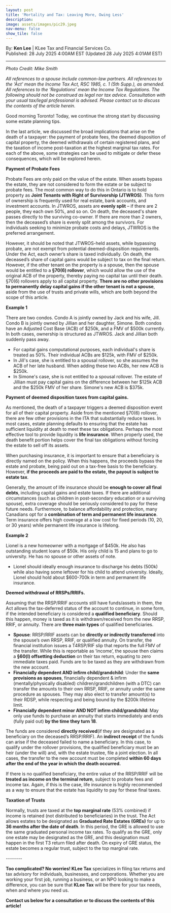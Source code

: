 ```yaml
---
layout: post
title: 'Mortality and Tax: Leaving More, Owing Less'
description: 
image: assets/images/pic29.jpeg
nav-menu: false
show_tile: false
---
```


<style>
  p {
    margin-bottom: 15px; /* Reduce space below paragraphs */
  }

  hr.major {
    margin: 10px 0; /* Equal space above and below the <hr> */
  }
</style>

<!-- Credits -->
<div class="row">
	<div class="12u">
		<p>By: <b>Ken Lee</b> | KLee Tax and Financial Services Co.<br> Published: 28 July 2025 4:00AM EST (Updated 28 July 2025 4:01AM EST)</p>
	</div>
</div>

<hr class="major"/>

<!-- Content -->
<section>
  <div class="row">
	  <div class="12u">
    <p><i>Photo Credit: Mike Smith</i></p>
    <p><i>All references to a spouse include common-law partners. All references to the ‘Act’ mean the Income Tax Act, RSC 1985, c. 1 (5th Supp.), as amended. All references to the ‘Regulations’ mean the Income Tax Regulations. The following should not be construed as legal nor tax advice. Consultation with your usual tax/legal professional is advised. Please contact us to discuss the contents of the article herein.</i></p>
    <p>Good morning Toronto! Today, we continue the strong start by discussing some estate planning tips.</p>
    <p>In the last article, we discussed the broad implications that arise on the death of a taxpayer: the payment of probate fees, the deemed disposition of capital property, the deemed withdrawals of certain registered plans, and the taxation of income post-taxation at the highest marginal tax rates. For each of the above, some strategies can be used to mitigate or defer these consequences, which will be explored herein. </p>
    <p><b>Payment of Probate Fees</b></p>
    <p>Probate Fees are only paid on the value of the estate. When assets bypass the estate, they are not considered to form the estate or be subject to probate fees. The most common way to do this in Ontario is to hold property as <b>Joint Tenants with Right of Survivorship (JTWROS)</b>. This form of ownership is frequently used for real estate, bank accounts, and investment accounts. In JTWROS, assets are <b>evenly split</b> – if there are 2 people, they each own 50%, and so on. On death, the deceased's share passes directly to the surviving co-owner. If there are more than 2 owners, then the deceased’s share is evenly split among the survivors. For individuals seeking to minimize probate costs and delays, JTWROS is the preferred arrangement. </p>
    <p>However, it should be noted that JTWROS-held assets, while bypassing probate, are not exempt from potential deemed-disposition requirements. Under the Act, each owner’s share is taxed individually. On death, the deceased’s share of capital gains would be subject to tax on the final return. However, if the other tenant on the property is a spouse, then the spouse would be entitled to a <b>§70(6) rollover</b>, which would allow the use of the original ACB of the property, thereby paying no capital tax until their death. §70(6) rollovers apply to all capital property. <b>There are no other provisions to permanently delay capital gains if the other tenant is not a spouse</b>, aside from the use of trusts and private wills, which are both beyond the scope of this article.</p>
    <div class="box">
	    <p><b>Example 1</b></p>
      <p>There are two condos. Condo A is jointly owned by Jack and his wife, Jill. Condo B is jointly owned by Jillian and her daughter, Simone. Both condos have an Adjusted Cost Base (ACB) of $250k, and a FMV of $500k currently. In both cases, ownership is structured as JTWROS. Jack and Jillian both suddenly pass away.</p>
      <ul>
        <li>For capital gains computational purposes, each individual's share is treated as 50%. Their individual ACBs are $125k, with FMV of $250k.</li>
        <li>In Jill's case, she is entitled to a spousal rollover, so she assumes the ACB of her late husband. When adding these two ACBs, her new ACB is $250k.</li>
        <li>In Simone's case, she is not entitled to a spousal rollover. The estate of Jillian must pay capital gains on the difference between her $125k ACB and the $250k FMV of her share. Simone's new ACB is $375k.</li>
      </ul>
    </div>
    <p><b>Payment of deemed disposition taxes from capital gains.</b></p>
    <p>As mentioned, the death of a taxpayer triggers a deemed disposition event for all of their capital property. Aside from the mentioned §70(6) rollover, there are few other provisions in the ITA that substantially reduce taxes. In most cases, estate planning defaults to ensuring that the estate has sufficient liquidity at death to meet these tax obligations. Perhaps the most effective tool to provide liquidity is <b>life insurance</b>. When properly used, the death benefit portion helps cover the final tax obligations without forcing the estate to sell off its assets.</p>
    <p>When purchasing insurance, it is important to ensure that a beneficiary is directly named on the policy. When this happens, the proceeds bypass the estate and probate, being paid out on a tax-free basis to the beneficiary. However, <b>if the proceeds are paid to the estate, the payout is subject to estate tax</b>. </p>
    <p>Generally, the amount of life insurance should be <b>enough to cover all final debts</b>, including capital gains and estate taxes. If there are additional circumstances (such as children in post-secondary education or a surviving spouse), extra coverage should be seriously considered to pay for these future needs. Furthermore, to balance affordability and protection, many Canadians opt for a <b>combination of term and permanent life insurance</b>. Term insurance offers high coverage at a low cost for fixed periods (10, 20, or 30 years) while permanent life insurance is lifelong.</p>
    <div class="box">
	    <p><b>Example 2</b></p>
      <p>Lionel is a new homeowner with a mortgage of $450k. He also has outstanding student loans of $50k. His only child is 15 and plans to go to university. He has no spouse or other assets of note.</p>
      <ul>
        <li>Lionel should ideally enough insurance to discharge his debts (500k) while also having some leftover for his child to attend university. Ideally, Lionel should hold about $600-700k in term and permanent life insurance. </li>
      </ul>
    </div>
    <p><b>Deemed withdrawal of RRSPs/RRIFs.</b></p>
    <p>Assuming that the RRSP/RRIF accounts still have funds/assets in them, the Act allows the tax-deferred status of the account to continue, in some form, if the intended beneficiary is considered a <b>qualified beneficiary</b>. Should this happen, money is taxed as it is withdrawn/received from the new RRSP, RRIF, or annuity. There are <b>three main types</b> of qualified beneficiaries. </p>
    <ul>
      <li><b>Spouse</b>: RRSP/RRIF assets can be <b>directly or indirectly transferred</b> into the spouse’s own RRSP, RRIF, or qualified annuity. On transfer, the financial institution issues a T4RSP/RIF slip that reports the full FMV of the transfer. While this is reportable as ‘income’, the spouse then claims a <b>§60(l) offsetting deduction</b> on their tax return, equating to zero immediate taxes paid. Funds are to be taxed as they are withdrawn from the new account.</li>
      <li><b>Financially dependent AND infirm child/grandchild</b>: Under the <b>same provisions as spouses</b>, financially dependent & infirm (mentally/physically disabled) children/grandchildren (with a DTC) can transfer the amounts to their own RRSP, RRIF, or annuity under the same procedure as spouses. They may also elect to transfer amount(s) to their RDSP, while respecting and being bound by the $200k lifetime limit.</li>
      <li><b>Financially dependent minor AND NOT infirm child/grandchild</b>: May only use funds to purchase an annuity that starts immediately and ends (fully paid out) <b>by the time they turn 18</b>. </li>
    </ul>
    <p>The funds are considered <b>directly received</b>(if they are designated as a beneficiary on the deceased’s RRSP/RRIF). An <b>indirect receipt</b> of the funds can arise if the deceased failed to name a beneficiary. In this case, to qualify under the rollover provisions, the qualified beneficiary must be an heir (under the will) and, with the estate trustee, file a joint election. In all cases, the transfer to the new account must be completed <b>within 60 days after the end of the year in which the death occurred.</b></p>
    <p>If there is no qualified beneficiary, the entire value of the RRSP/RRIF will be <b>treated as income on the terminal return</b>, subject to probate fees and income tax. Again, if this is the case, life insurance is highly recommended as a way to ensure that the estate has liquidity to pay for these final taxes.</p>
    <p><b>Taxation of Trusts</b></p>
    <p>Normally, trusts are taxed at the <b>top marginal rate</b> (53% combined) if income is retained (not distributed to beneficiaries) in the trust. The Act allows estates to be designated as <b>Graduated Rate Estates (GREs)</b> for up to <b>36 months after the date of death</b>. In this period, the GRE is allowed to use the same graduated personal income tax rates. To qualify as the GRE, only one estate may be designated as the GRE, and this designation must happen in the first T3 return filed after death. On expiry of GRE status, the estate becomes a regular trust, subject to the top marginal rate.</p>
    <p>--------</p>
    <p><b>Too complicated? No worries! KLee Tax</b> specializes in filing tax returns and tax advisory for individuals, businesses, and corporations. Whether you are working your first job, running a business, or an NPO looking to make a difference, you can be sure that <b>KLee Tax</b> will be there for your tax needs, when and where you need us.</p>
    <p><b>Contact us below for a consultation or to discuss the contents of this article!</b></p>